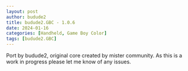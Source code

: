 ```yaml
---
layout: post
author: budude2
title: budude2.GBC - 1.0.6
date: 2024-01-16
categories: [Handheld, Game Boy Color]
tags: [budude2.GBC]
---
```

Port by budude2, original core created by mister community. As this is a work in progress please let me know of any issues.
